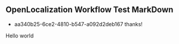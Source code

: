 ## OpenLocalization Workflow Test MarkDown
* aa340b25-6ce2-4810-b547-a092d2deb167 
thanks!

Hello world
